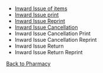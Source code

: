 * [Inward Issue of items](https://github.com/hmislk/hmis/wiki/Direct-Issue-to-BHTs-from-Pharmacy)
* [Inward Issue print](https://github.com/hmislk/hmis/wiki/Inward-Issue-print) 
* [Inward Issue Reprint](https://github.com/hmislk/hmis/wiki/Inward-Issue-Reprint)
* [Inward Issue Cancellation](https://github.com/hmislk/hmis/wiki/Inward-Issue-Cancellation)
* Inward Issue Cancellation Print
* Inward Issue Cancellation Reprint
* Inward Issue Return
* Inward Issue Return Reprint


[Back to Pharmacy](https://github.com/hmislk/hmis/wiki/Pharmacy)